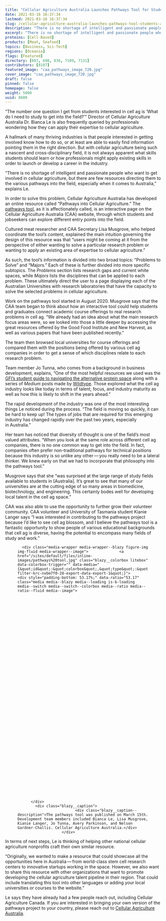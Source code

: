 ```yaml
---
title: "Cellular Agriculture Australia Launches Pathways Tool for Students and Professionals"
date: 2021-03-16 16:37:34
lastmod: 2021-03-16 16:37:34
slug: /cellular-agriculture-australia-launches-pathways-tool-students-and-professionals
description: "There is no shortage of intelligent and passionate people who want to get involved in cellular agriculture, but there are few resources directing them to the various pathways into the field. In order to solve this problem, Cellular Agriculture Australia has developed an online resource called “Pathways into Cellular Agriculture.”"
excerpt: "There is no shortage of intelligent and passionate people who want to get involved in cellular agriculture, but there are few resources directing them to the various pathways into the field. In order to solve this problem, Cellular Agriculture Australia has developed an online resource called “Pathways into Cellular Agriculture.”"
proteins: [Cell-Based]
products: [Meat, Seafood]
topics: [Business, Sci-Tech]
regions: [Oceania]
flags: [Featured]
directory: [697, 698, 836, 7109, 7131]
contributors: [8107]
featured_image: "caa_pathways_image_720.jpg"
cover_image: "caa_pathways_image_720.jpg"
draft: false
pinned: false
homepage: false
weight: 5000
uuid: 8600
---
```

<p>“The number one question I get from students interested in cell ag is ‘What do I need to study to get into the field?’” Director of Cellular Agriculture Australia Dr. Bianca Le is also frequently queried by professionals wondering how they can apply their expertise to cellular agriculture.</p>

<p>A hallmark of many thriving industries is that people interested in getting involved know how to do so, or at least are able to easily find information pointing them in the right direction. But with cellular agriculture being such a nascent and cross-disciplinary field, it is not always apparent what skills students should learn or how professionals might apply existing skills in order to launch or develop a career in the industry.</p>

<p>“There is no shortage of intelligent and passionate people who want to get involved in cellular agriculture, but there are few resources directing them to the various pathways into the field, especially when it comes to Australia,” explains Le.</p>

<p>In order to solve this problem, Cellular Agriculture Australia has developed an online resource called “Pathways into Cellular Agriculture.” The <a href="https://pathways.cellularagricultureaustralia.org/">pathways tool</a>, as it is affectionately called, is an interactive page on the Cellular Agriculture Australia (CAA) website, through which students and jobseekers can explore different entry points into the field.</p>

<p>Cultured meat researcher and CAA Secretary Lisa Musgrove, who helped coordinate the tool’s content, explained the main intuition governing the design of this resource was that “users might be coming at it from the perspective of either wanting to solve a particular research problem or wanting to apply an existing area of expertise to cellular agriculture.”</p>

<p>As such, the tool’s information is divided into two broad topics: “Problems to Solve” and “Majors.” Each of these is further divided into more specific subtopics. The <em>Problems</em> section lists research gaps and current white spaces, while <em>Majors</em> lists the disciplines that can be applied to each problem. These ultimately direct the user to a page displaying each of the Australian Universities with research laboratories that have the capacity to solve the selected problems in cellular agriculture.</p>

<p>Work on the pathways tool started in August 2020. Musgrove says that the CAA team began to think about how an interactive tool could help students and graduates connect academic course offerings to real research problems in cell ag. “We already had an idea about what the main research focus areas were, so we looked into those a little deeper by accessing the great resources offered by the Good Food Institute and New Harvest, as well as various papers that have been published recently.”</p>

<p>The team then browsed local universities for course offerings and compared them with the positions being offered by various cell ag companies in order to get a sense of which disciplines relate to each research problem.</p>

<p>Team member Jo Tunna, who comes from a background in business development, explains, “One of the most helpful resources we used was the <a href="https://docs.google.com/document/d/1hAl_qJdEA6yfvnX266RcOrUzFbeAa4uChioF-X2byCQ/edit">GFI’s student guide to navigating the alternative protein space</a> along with a series of <em>Medium</em> posts made by <a href="https://medium.com/@wild_type/wild-type-food-for-thought-4-4031781e39a6">Wildtype</a>. Those explored what the cell ag industry looks like today in terms of talent, focus, and industry maturity as well as how this is likely to shift in the years ahead.”</p>

<p>The rapid development of the industry was one of the most interesting things Le noticed during the process. “The field is moving so quickly, it can be hard to keep up! The types of jobs that are required for this emerging industry has changed rapidly over the past two years, especially in Australia.”</p>

<p>Her team has noticed that diversity of thought is one of the field’s most valued attributes. “When you look at the same role across different cell ag companies, there is no one common way to get into the field. In fact, companies often prefer non-traditional pathways for technical positions because this industry is so unlike any other — you really need to be a lateral thinker. We knew early on that we had to incorporate that philosophy into the pathways tool.”</p>

<p>Musgrove says that she “was surprised at the large range of study fields available to students in [Australia]. It’s great to see that many of our universities are at the cutting edge of so many areas in biomedicine, biotechnology, and engineering. This certainly bodes well for developing local talent in the cell ag space.”</p>

<p>CAA was also able to use the opportunity to further grow their volunteer community. CAA volunteer and University of Tasmania student Kianie Langer says “I was interested in contributing to the pathways project because I’d like to see cell ag blossom, and I believe the pathways tool is a fantastic opportunity to show people of various educational backgrounds that cell ag is diverse, having the potential to encompass many fields of study and work.”</p>

<figure class="figure">
  




      <div class="media-wrapper media-wrapper--blazy figure-img img-fluid media-wrapper--image">              <a href="/sites/default/files/inline-images/pathways%20tool.jpg" class="blazy__colorbox litebox" data-colorbox-trigger="" data-media="{&quot;id&quot;:&quot;colorbox&quot;,&quot;type&quot;:&quot;image&quot;,&quot;width&quot;:1080,&quot;height&quot;:574,&quot;rel&quot;:&quot;blazy-filter-krc-nvbm7f0-28-export-data-export-1&quot;}">      <div style="padding-bottom: 53.17%;" data-ratio="53.17" class="media media--blazy media--loading is-b-loading media--switch media--switch--colorbox media--ratio media--ratio--fluid media--image">
<img alt="The pathways tool was published on March 15, 2021." title="pathways tool.jpg" class="media__image media__element b-lazy img-fluid" data-entity-uuid="b3b09c29-0da8-49c3-987d-280cb6135c80" data-src="/sites/default/files/styles/1200x900_4_3/public/inline-images/pathways%20tool.jpg?itok=pu_QABrm" src="data:image/svg+xml;charset=utf-8,%3Csvg%20xmlns%3D'http%3A%2F%2Fwww.w3.org%2F2000%2Fsvg'%20viewBox%3D'0%200%201200%20638'%2F%3E" width="1200" height="638" loading="lazy" typeof="foaf:Image" />
        <span class="media__icon media__icon--litebox"></span></div>
  </a>

                
          </div>  
            <div class="blazy__caption">
                              <div class="blazy__caption--description">The pathways tool was published on March 15th. Development team members included Bianca Le, Lisa Musgrove, Kianie Langer, Jo Tunna, Avery Parkinson, and Nelson Gardner-Challis. Cellular Agriculture Australia.</div>
                        </div>
      


      
  </figure>

<p>In terms of next steps, Le is thinking of helping other national cellular agriculture nonprofits craft their own similar resource.</p>

<p>“Originally, we wanted to make a resource that could showcase all the opportunities here in Australia — from world-class stem cell research centers to innovative startups working in the space. However, we also want to share this resource with other organizations that want to promote developing the cellular agriculture talent pipeline in their region. That could include translating this tool into other languages or adding your local universities or courses to the website.”</p>

<p>Le says they have already had a few people reach out, including Cellular Agriculture Canada. If you are interested in bringing your own version of the pathways project to your country, please reach out to <a href="https://cellularagricultureaustralia.org/">Cellular Agriculture Australia</a>.</p>

